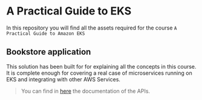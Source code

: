 # A Practical Guide to EKS

In this repository you will find all the assets required for the course `A Practical Guide to Amazon EKS`


## Bookstore application

This solution has been built for for explaining all the concepts in this course. It is complete enough for covering a real case of microservices running on EKS and integrating with other AWS Services.

> You can find in [here](_docs/api.md) the documentation of the APIs.
